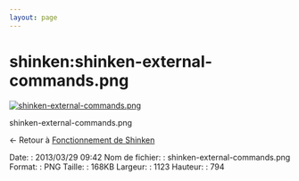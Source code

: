 ```yaml
---
layout: page
---
```


shinken:shinken-external-commands.png
=====================================

[![shinken-external-commands.png](..//assets/media/shinken/shinken-external-commands.png@cache=&w=900&h=636 "shinken-external-commands.png")](..//assets/media/shinken/shinken-external-commands.png@cache= "Afficher le fichier original")

shinken-external-commands.png

← Retour à [Fonctionnement de
Shinken](../../shinken/shinken-work.html "shinken:shinken-work")

Date:
:   2013/03/29 09:42
Nom de fichier:
:   shinken-external-commands.png
Format:
:   PNG
Taille:
:   168KB
Largeur:
:   1123
Hauteur:
:   794

